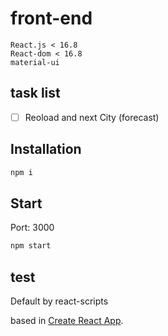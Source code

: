 # front-end

```
React.js < 16.8
React-dom < 16.8
material-ui
```

## task list

- [ ] Reoload and next City (forecast)

## Installation

```bash
npm i
```

## Start

Port: 3000

```bash
npm start
```

## test

Default by react-scripts

based in [Create React App](https://github.com/facebook/create-react-app).
